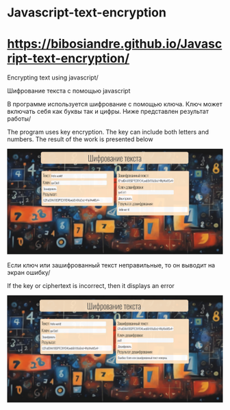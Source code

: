 # Javascript-text-encryption

# https://bibosiandre.github.io/Javascript-text-encryption/

Encrypting text using javascript/

Шифрование текста с помощью javascript

В программе используется шифрование с помощью ключа. Ключ может включать себя как буквы так и цифры. Ниже представлен результат работы/

The program uses key encryption. The key can include both letters and numbers. The result of the work is presented below


![Функционал программы](https://github.com/Bibosiandre/Javascript-text-encryption/blob/main/demo/1.png)

Если ключ или зашифрованный текст неправильные, то он выводит на экран ошибку/

If the key or ciphertext is incorrect, then it displays an error

![Функционал программы](https://github.com/Bibosiandre/Javascript-text-encryption/blob/main/demo/2.png)
